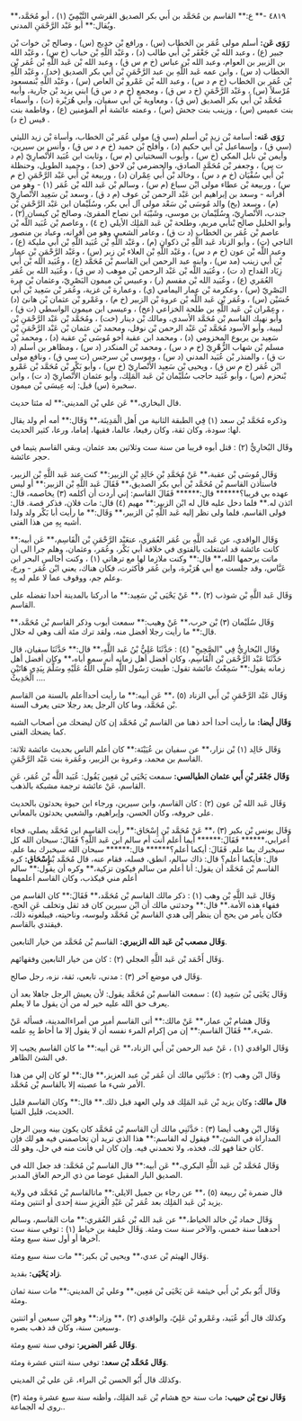 ٤٨١٩ -** ع:** القاسم بن مُحَمَّد بن أَبي بكر الصديق القرشي التَّيْمِيّ (١) ، أبو مُحَمَّد،** ويُقال:** أبو عَبْد الرَّحْمَنِ المدني.

**رَوَى عَن:** أسلم مولى عُمَر بن الخطاب (س) ، ورافع بْن خديج (س) ، وصالح بْن خوات بْن جبير (ع) ، وعبد الله بْن جَعْفَر بْن أَبي طالب (د) ، وعَبْد اللَّهِ بْن حباب (خ س) ، وعَبْد الله بن الزبير بن العوام، وعبد الله بْن عباس (خ م س ق) ، وعبد الله بْن عَبد اللَّهِ بْن عُمَر بْن الخطاب (د س) ، وابن عمه عَبد اللَّهِ بن عبد الرَّحْمَنِ بْن أبي بكر الصديق (خد) ، وعَبْد اللَّهِ بْن عُمَر بن الخطاب (خ م د س) ، وعبد الله بْن عَمْرو بْن العاص (س) ، وعَبْد اللَّهِ بْنمسعود مُرْسلاً (س) ، وعَبْد الرَّحْمَنِ (خ د س ق) ، ومجمع (خ م د س ق) ابني يزيد بْن جارية، وأبيه مُحَمَّد بْن أَبي بكر الصديق (س ق) ، ومعاوية بْن أَبي سفيان، وأبي هُرَيْرة (ت) ، وأسماء بنت عميس (س) ، وزينب بنت جحش (س) ، وعمته عائشة أم المؤمنين (ع) ، وفاطمة بنت قيس (خ د) .

**رَوَى عَنه:** أسامة بْن زيد بْن أسلم (سي ق) مولى عُمَر بْن الخطاب، وأساة بْن زيد الليثي (سي ق) ، وإسماعيل بْن أَبي حكيم (د) ، وأفلح بْن حميد (خ م د س ق) ، وأنس بن سيرين، وأيمن بْن نابل المكي (خ س) ، وأيوب السختياني (م س) ، وثابت ابن عُبَيد الأَنْصارِيّ (م د ت س) ، وجعفر بْن مُحَمَّدٍ الصادق، والحضرمي بْن لاحق (خد) ، وحميد الطويل، وحنظلة بْن أَبي سُفْيَان (خ م د س) ، وخالد بْن أَبي عِمْران (د) ، وربيعة بْن أَبي عَبْد الرَّحْمَنِ (خ م س) ، وربيعة بْن عطاء مولى ابْن سباع (م س) ، وسالم بْن عَبد الله بْن عُمَر (١) - وهو من أقرانه - وسعد بن إبراهيم ابن عَبْد الرحمن بْن عوف (م د ق) ، وسعد بْن سَعِيد الأَنْصارِيّ (م) ، وسعد (بخ) والد مُوسَى بْن سَعْد مولى آل أبي بكر، وسُلَيْمان ابن عَبْد الرَّحْمَنِ بْن جندب، الأَنْصارِيّ، وسُلَيْمان بن موسى، وشَيْبَة ابن نصاح المقرئ، وصالح بْن كيسان (٢) ، وأبو الخليل صالح بْنأبي مريم، وطلحة بْن عَبد المَلِك الأيلي (خ ٤) ، وعاصم بْن عُبَيد اللَّه بْن عاصم بْن عُمَر بن الخطاب (د ت ق) ، وعامر الشعبي وهو من أقرانه، وعباد بن منصور الناجي (ت) ، وأبو الزناد عَبد اللَّهِ بْن ذكوان (م) ، وعَبْد اللَّهِ بْن عُبَيد اللَّهِ بْن أَبي مليكة (ع) ، وعبد اللَّه بْن عون (خ م د س) ، وعَبْد اللَّهِ بْن العلاء بْن زبر (س) ، وعَبْد الرَّحْمَنِ بْن عمار بْن أَبي زينب (مد س) ، وابنه عبد الرحمن ابن القاسم بْن مُحَمَّد (ع) ، وعُبَيد الله بْن أَبي زِيَاد القداح (د ت) ، وعُبَيد اللَّه بْن عَبْد الرحمن بْن موهب (د س ق) ، وعُبَيد الله بن عُمَر العُمَري (ع) ، وعُبَيد الله بْن مقسم (ر) ، وعبيس بْن ميمون البَصْرِيّ، وعثمان بْن مرة البَصْرِيّ (س) ، وعكرمة بْن عمار اليمامي (ي) ، وعمارة بْن غزية، وعُمَر بْن سَعِيد بْن أَبي حُسَيْن (س) ، وعُمَر بْن عَبد اللَّه بْن عروة بْن الزبير (خ م) ، وعَمْرو بْن عثمان بْن هانئ (د) ، وعِمْران بْن عَبد اللَّهِ بن طلحة الخزاعي (عخ) ، وعيسى ابن ميمون الواسطي (ت ق) ، وأبو نهيك القاسم بْن مُحَمَّد الأسدي، ومالك بْن دينار (خت) ، ومُحَمَّد بْن عَبْد الرَّحْمَنِ بْن لبيبة، وأبو الأسود مُحَمَّد بْن عَبْد الرحمن بْن نوفل، ومحمد بْن عثمان بْن عَبْد الرَّحْمَنِ بْن سَعِيد بن يربوع المخزومي (د) ، ومحمد ابن عقبة أخو مُوسَى بْن عقبة (د) ، ومحمد بْن مسلم بْن شهاب الزُّهْرِيّ (خ م د س) ، ومحمد بْن المنكدر (د س) ، ومظاهر بن أسلم (د ت ق) ، والمنذر بْن عُبَيد المدني (د س) ، وموسى بْن سرجس (ت سي ق) ، ونافع مولى ابْن عُمَر (خ م س ق) ، ويحيى بْن سَعِيد الأَنْصارِيّ (خ س) ، وأبو بَكْر بْن مُحَمَّد بْن عَمْرو بْنحزم (س) ، وأبو عُبَيد حاجب سُلَيْمان بْن عَبد المَلِك، وأبو عثمان الأَنْصارِيّ (د ت) ، وابن سخبرة (س) قيل: إنه عِيسَى بْن ميمون.

قال البخاري،** عَن علي بْن المديني:** له مئتا حديث.

وذكره مُحَمَّد بْن سعد (١) فِي الطبقة الثانية من أَهل الْمَدِينَة،** وَقَال:** أمه أم ولد يقال لها: سودة، وكان ثقة، وكان رفيعا، عالما، فقيها، إماما، ورعا، كثير الحديث.

وقَال البُخارِيُّ (٢) : قتل أبوه قريبا من سنة ست وثلاثين بعد عثمان، وبقي القاسم يتيما في حجر عائشة.

وَقَال مُوسَى بْن عقبة،** عَنْ مُحَمَّدِ بْنِ خَالِدِ بْنِ الزبير:** كنت عند عَبد اللَّهِ بْن الزبير، فاستأذن القاسم بْن مُحَمَّد بْن أَبي بكر الصديق،** فَقَالَ عَبد اللَّهِ بْن الزبير:** أو ليس عهده بي قريبا؟****** قال:****** فَقَالَ القاسم: إني أردت أن أكلمه (٣) يخاصمه، قال: ائذن له.** فلما دخل عليه قال له ابْن الزبير:** مهيم (٤) قال: مات فلان، فذكر قصة. قال: فولى القاسم، فلما ولى نظر إليه عَبد اللَّهِ بْن الزبير،** وَقَال:** ما رأيت أبا بَكْر ولد ولدا أشبه بِهِ من هذا الفتى.

وَقَال الواقدي، عن عَبد اللَّهِ بن عُمَر العُمَري، عنعَبْد الرَّحْمَنِ بْن الْقَاسِم،** عَن أبيه:** كانت عائشة قد اشتغلت بالفتوى في خلافة أبي بَكْر، وعُمَر، وعثمان، وهلم جرا الى أن ماتت يرحمها الله،** قال:** وكنت ملازما لها مع ترهاتي (١) ، وكنت أجالس البحر ابن عَبَّاس، وقد جلست مع أبي هُرَيْرة، وابن عُمَر فأكثرت، فكان هناك، يعني ابْن عُمَر - ورع، وعلم جم، ووقوف عما لا علم له بِهِ.

وَقَال عَبد اللَّهِ بْن شوذب (٢) ،** عَنْ يَحْيَى بْن سَعِيد:** ما أدركنا بالمدينة أحدا تفضله على القاسم.

وَقَال سُلَيْمان (٣) بْن حرب،** عَنْ وهيب:** سمعت أيوب وذكر القاسم بْن مُحَمَّد،** قال:** ما رأيت رجلا أفضل منه، ولقد ترك مئة ألف وهي له حلال.

وقَال البُخارِيُّ فِي "الصَّحِيحِ" (٤) : حَدَّثَنَا عَلِيُّ بْنُ عَبد اللَّهِ،** قال:** حَدَّثَنَا سفيان، قال حَدَّثَنَا عَبْد الرَّحْمَن بْن الْقَاسِم، وكان أفضل أهل زمانه أنه سمع أباه،** وكان أفضل أهل زمانه يقول:** سَمِعْتُ عائشة تقول: طيبت رَسُول اللَّهِ صَلَّى اللَّهُ عَلَيْهِ وسَلَّمَ بِيَدِي هَاتَيْنِ ... الْحَدِيثُ.

وَقَال عَبْد الرَّحْمَنِ بْن أَبي الزناد (٥) ،** عَن أبيه:** ما رأيت أحداأعلم بالسنة من القاسم بْن مُحَمَّد، وما كان الرجل يعد رجلا حتى يعرف السنة.

**وَقَال أيضا:** ما رأيت أحدا أحد ذهنا من القاسم بْن مُحَمَّد إن كان ليضحك من أصحاب الشبه كما يضحك الفتى.

وَقَال خَالِد (١) بْن نزار،** عن سفيان بن عُيَيْنَة:** كان أعلم الناس بحديث عائشة ثلاثة: القاسم بن محمد، وعروة بن الزبير، وعُمَرة بنت عَبْد الرَّحْمَنِ.

**وَقَال جَعْفَر بْنِ أَبي عثمان الطيالسي:** سمعت يَحْيَى بْن مَعِين يَقُول: عُبَيد اللَّه بْن عُمَر، عَنِ القاسم، عَنْ عائشة ترجمة مشبكة بالذهب.

وَقَال عَبد الله بْن عون (٢) : كان القاسم، وابن سيرين، ورجاء ابن حيوة يحدثون بالحديث على حروفه، وكان الحسن، وإبراهيم، والشعبي يحدثون بالمعاني.

وَقَال يونس بْن بكير (٣) ،** عَنْ مُحَمَّد بْن إِسْحَاق:** رأيت القاسم ابن مُحَمَّد يصلي، فجاء أعرابي،****** فَقَالَ:****** أيما أعلم أنت أم سالم ابن عَبد اللَّهِ؟ فَقَالَ: سبحان الله كل سيخبرك بما علم. فَقَالَ: أيكما أعلم؟****** قال:****** سبحان الله سيخبرك بما علم. قال: فأيكما أعلم؟ قال: ذاك سالم، انطق، فسله، فقام عنه، قال مُحَمَّد بْن**إِسْحَاق:** كره القاسم بْن مُحَمَّد أن يقول: أنا أعلم من سالم فيكون تزكية،** وكره أن يقول:** سالم أعلم مني فيكذب، وكان القاسم أعلمهما

وَقَال عَبد اللَّهِ بْن وهب (١) : ذكر مالك القاسم بْن مُحَمَّد،** فَقَالَ:** كان القاسم من فقهاء هذه الأمة.** قال:** وحدثني مالك أن ابْن سيرين كان قد ثقل وتخلف عَنِ الحج، فكان يأمر من يحج أن ينظر إلى هدي القاسم بْن مُحَمَّد ولبوسه، وناحيته، فيبلغونه ذلك، فيقتدي بالقاسم.

**وَقَال مصعب بْن عَبد الله الزبيري:** القاسم بْن مُحَمَّد من خيار التابعين.

وَقَال أَحْمَد بْن عَبد اللَّهِ العجلي (٢) : كان من خيار التابعين وفقهائهم.

وَقَال في موضع آخر (٣) : مدني، تابعي، ثقة، نزه، رجل صالح.

وَقَال يَحْيَى بْن سَعِيد (٤) : سمعت القاسم بْن مُحَمَّد يقول: لأن يعيش الرجل جاهلا بعد أن يعرف حق الله عليه خير له من أن يقول ما لا يعلم.

وَقَال هشام بْن عمار،** عَنْ مالك:** أتى القاسم أمير من أمراءالمدينة، فسأله عَنْ شيء،** فَقَالَ القاسم:** إن من إكرام المرء نفسه أن لا يقول إلا ما أحاط بِهِ علمه.

وَقَال الواقدي (١) ، عَنْ عبد الرحمن بْن أَبي الزناد،** عَن أبيه:** ما كان القاسم يجيب إلا في الشئ الظاهر.

وَقَال ابْن وهب (٢) : حَدَّثَنِي مالك أن عُمَر بْن عبد العزيز،** قال:** لو كان إلي من هذا الأمر شيء ما عصبته إلا بالقاسم بْن مُحَمَّد.

**قال مالك:** وكان يزيد بْن عَبد المَلِك قد ولي العهد قبل ذلك.** قال:** وكان القاسم قليل الحديث، قليل الفتيا.

وَقَال ابْن وهب أيضا (٣) : حَدَّثَنِي مالك أن القاسم بْن مُحَمَّد كان يكون بينه وبين الرجل المداراة في الشئ،** فيقول له القاسم:** هذا الذي تريد أن تخاصمني فيه هو لك فإن كان حقا فهو لك، فخذه، ولا تحمدني فيه. وإن كان لي فأنت منه في حل، وهو لك.

وَقَال مُحَمَّد بْن عَبد اللَّهِ البكري،** عَن أبيه:** قال القاسم بْن مُحَمَّد: قد جعل الله في الصديق البار المقبل عوضا من ذي الرحم العاق المدبر.

قال ضمرة بْن ربيعة (٥) ،** عن رجاء بن جميل الايلي:** ماتالقاسم بْن مُحَمَّد في ولاية يزيد بْن عَبد المَلِك بعد عُمَر بْن عَبْدِ الْعَزِيزِ سنة إحدى أو اثنتين ومئة.

وَقَال حماد بْن خالد الخياط،** عن عَبد الله بْن عُمَر العُمَري:** مات القاسم، وسالم أحدهما سنة خمس، والآخر سنة ست ومئة. وَقَال خليفة بن خياط (١) : توفي سنة ست آخرها أو أول سنة سبع ومئة.

وَقَال الهيثم بْن عدي،** ويحيى بْن بكير:** مات سنة سبع ومئة.

**زاد يَحْيَى:** بقديد.

وَقَال أَبُو بكر بْن أَبي خيثمة عَن يَحْيَى بْن مَعِين،** وعلي بْن المديني:** مات سنة ثمان ومئة.

وكذلك قال أَبُو عُبَيد، وعَمْرو بْن عَلِيّ، والواقدي (٢) ،** وزاد:** وهو ابْن سبعين أو اثنتين وسبعين سنة، وكان قد ذهب بصره.

**وَقَال عُمَر الضرير:** توفي سنة تسع ومئة.

**وَقَال مُحَمَّد بْن سعد:** توفي سنة اثنتي عشرة ومئة.

وكذلك قال أَبُو الحسن بْن البراء، عَن علي بْن المديني.

**وَقَال نوح بْن حبيب:** مات سنة حج هشام بْن عَبد المَلِك، وأظنه سنة سبع عشرة ومئة (٣) .روى له الجماعة.